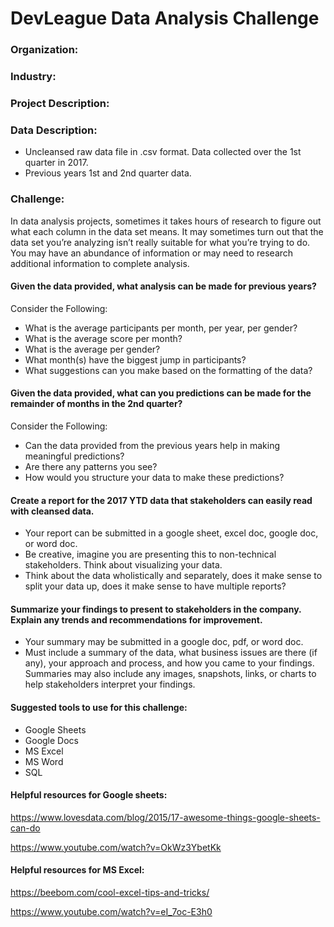 # DevLeague Data Analysis Challenge

### Organization:
### Industry:
### Project Description:
### Data Description:
  - Uncleansed raw data file in .csv format. Data collected over the 1st quarter in 2017.
  - Previous years 1st and 2nd quarter data.

### Challenge:
In data analysis projects, sometimes it takes hours of research to figure out what each column in the data set means. It may sometimes turn out that the data set you’re analyzing isn’t really suitable for what you’re trying to do. You may have an abundance of information or may need to research additional information to complete analysis.

#### Given the data provided, what analysis can be made for previous years?
Consider the Following:
  - What is the average participants per month, per year, per gender?
  - What is the average score per month?
  - What is the average per gender?
  - What month(s) have the biggest jump in participants?
  - What suggestions can you make based on the formatting of the data?

#### Given the data provided, what can you predictions can be made for the remainder of months in the 2nd quarter?
Consider the Following: 
  - Can the data provided from the previous years help in making meaningful predictions?
  - Are there any patterns you see?
  - How would you structure your data to make these predictions?

#### Create a report for the 2017 YTD data that stakeholders can easily read with cleansed data.
  - Your report can be submitted  in a google sheet, excel doc, google doc, or word doc.
  - Be creative, imagine you are presenting this to non-technical stakeholders. Think about visualizing your data.
  - Think about the data wholistically and separately, does it make sense to split your data up, does it make sense to have  multiple reports?

#### Summarize your findings to present to stakeholders in the company. Explain any trends and recommendations for improvement. 
  - Your summary may be submitted  in a google doc, pdf, or word doc.
  - Must include a summary of the data, what business issues are there (if any), your approach and process, and how you came to your findings. Summaries may also include any images, snapshots, links, or charts to help stakeholders interpret your findings.
  
#### Suggested tools to use for this challenge:
  - Google Sheets
  - Google Docs
  - MS Excel
  - MS Word
  - SQL

#### Helpful resources for Google sheets: 
https://www.lovesdata.com/blog/2015/17-awesome-things-google-sheets-can-do

https://www.youtube.com/watch?v=OkWz3YbetKk

#### Helpful resources for MS Excel:
https://beebom.com/cool-excel-tips-and-tricks/

https://www.youtube.com/watch?v=eI_7oc-E3h0

